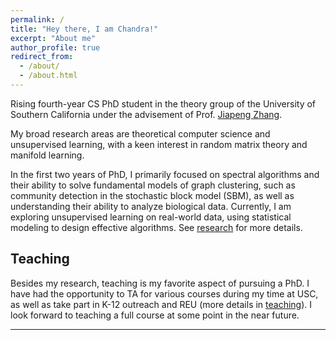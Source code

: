 ```yaml
---
permalink: /
title: "Hey there, I am Chandra!"
excerpt: "About me"
author_profile: true
redirect_from: 
  - /about/
  - /about.html
---
```

Rising fourth-year CS PhD student in the theory group of the University of Southern California under the advisement of Prof. [Jiapeng Zhang](https://sites.google.com/site/jiapeng0708/home).

My broad research areas are theoretical computer science and unsupervised learning, with a keen interest in random matrix theory and manifold learning. 

In the first two years of PhD, I primarily focused on spectral algorithms and their ability to solve fundamental models of graph clustering, such as community detection in the stochastic block model (SBM), as well as understanding their ability to analyze biological data. Currently, I am exploring unsupervised learning on real-world data, using statistical modeling to design effective algorithms. See [research](/home//research) for more details. 



## **Teaching**

Besides my research, teaching is my favorite aspect of pursuing a PhD. I have had the opportunity to TA for various courses during my time at USC, as well as take part in K-12 outreach and REU (more details in [teaching](/home//teaching)). I look forward to teaching a full course at some point in the near future.


---








